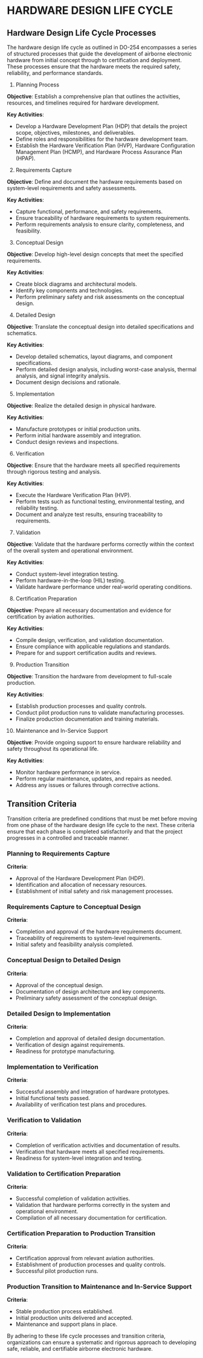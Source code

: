 # HARDWARE DESIGN LIFE CYCLE

## Hardware Design Life Cycle Processes

The hardware design life cycle as outlined in DO-254 encompasses a series of structured processes that guide the development of airborne electronic hardware from initial concept through to certification and deployment. These processes ensure that the hardware meets the required safety, reliability, and performance standards.

1. Planning Process

**Objective**: Establish a comprehensive plan that outlines the activities, resources, and timelines required for hardware development.

**Key Activities**:

- Develop a Hardware Development Plan (HDP) that details the project scope, objectives, milestones, and deliverables.
- Define roles and responsibilities for the hardware development team.
- Establish the Hardware Verification Plan (HVP), Hardware Configuration Management Plan (HCMP), and Hardware Process Assurance Plan (HPAP).

2. Requirements Capture

**Objective**: Define and document the hardware requirements based on system-level requirements and safety assessments.

**Key Activities**:

- Capture functional, performance, and safety requirements.
- Ensure traceability of hardware requirements to system requirements.
- Perform requirements analysis to ensure clarity, completeness, and feasibility.

3. Conceptual Design

**Objective**: Develop high-level design concepts that meet the specified requirements.

**Key Activities**:

- Create block diagrams and architectural models.
- Identify key components and technologies.
- Perform preliminary safety and risk assessments on the conceptual design.

4. Detailed Design

**Objective**: Translate the conceptual design into detailed specifications and schematics.

**Key Activities**:

- Develop detailed schematics, layout diagrams, and component specifications.
- Perform detailed design analysis, including worst-case analysis, thermal analysis, and signal integrity analysis.
- Document design decisions and rationale.

5. Implementation

**Objective**: Realize the detailed design in physical hardware.

**Key Activities**:

- Manufacture prototypes or initial production units.
- Perform initial hardware assembly and integration.
- Conduct design reviews and inspections.

6. Verification

**Objective**: Ensure that the hardware meets all specified requirements through rigorous testing and analysis.

**Key Activities**:

- Execute the Hardware Verification Plan (HVP).
- Perform tests such as functional testing, environmental testing, and reliability testing.
- Document and analyze test results, ensuring traceability to requirements.

7. Validation

**Objective**: Validate that the hardware performs correctly within the context of the overall system and operational environment.

**Key Activities**:

- Conduct system-level integration testing.
- Perform hardware-in-the-loop (HIL) testing.
- Validate hardware performance under real-world operating conditions.

8. Certification Preparation

**Objective**: Prepare all necessary documentation and evidence for certification by aviation authorities.

**Key Activities**:

- Compile design, verification, and validation documentation.
- Ensure compliance with applicable regulations and standards.
- Prepare for and support certification audits and reviews.

9. Production Transition

**Objective**: Transition the hardware from development to full-scale production.

**Key Activities**:

- Establish production processes and quality controls.
- Conduct pilot production runs to validate manufacturing processes.
- Finalize production documentation and training materials.

10. Maintenance and In-Service Support

**Objective**: Provide ongoing support to ensure hardware reliability and safety throughout its operational life.

**Key Activities**:

- Monitor hardware performance in service.
- Perform regular maintenance, updates, and repairs as needed.
- Address any issues or failures through corrective actions.

## Transition Criteria

Transition criteria are predefined conditions that must be met before moving from one phase of the hardware design life cycle to the next. These criteria ensure that each phase is completed satisfactorily and that the project progresses in a controlled and traceable manner.

### Planning to Requirements Capture

**Criteria**:

- Approval of the Hardware Development Plan (HDP).
- Identification and allocation of necessary resources.
- Establishment of initial safety and risk management processes.

### Requirements Capture to Conceptual Design

**Criteria**:

- Completion and approval of the hardware requirements document.
- Traceability of requirements to system-level requirements.
- Initial safety and feasibility analysis completed.

### Conceptual Design to Detailed Design

**Criteria**:

- Approval of the conceptual design.
- Documentation of design architecture and key components.
- Preliminary safety assessment of the conceptual design.

### Detailed Design to Implementation

**Criteria**:

- Completion and approval of detailed design documentation.
- Verification of design against requirements.
- Readiness for prototype manufacturing.

### Implementation to Verification

**Criteria**:

- Successful assembly and integration of hardware prototypes.
- Initial functional tests passed.
- Availability of verification test plans and procedures.

### Verification to Validation

**Criteria**:

- Completion of verification activities and documentation of results.
- Verification that hardware meets all specified requirements.
- Readiness for system-level integration and testing.

### Validation to Certification Preparation

**Criteria**:

- Successful completion of validation activities.
- Validation that hardware performs correctly in the system and operational environment.
- Compilation of all necessary documentation for certification.

### Certification Preparation to Production Transition

**Criteria**:

- Certification approval from relevant aviation authorities.
- Establishment of production processes and quality controls.
- Successful pilot production runs.

### Production Transition to Maintenance and In-Service Support

**Criteria**:

- Stable production process established.
- Initial production units delivered and accepted.
- Maintenance and support plans in place.

By adhering to these life cycle processes and transition criteria, organizations can ensure a systematic and rigorous approach to developing safe, reliable, and certifiable airborne electronic hardware.
